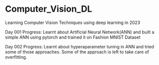 # Computer_Vision_DL
Learning Computer Vision Techniques using deep learning in 2023

Day 001 Progress: Learnt about Artificial Neural Network(ANN) and built a simple ANN using pytorch and trained it on Fashion MNIST Dataset

Day 002 Progress: Learnt about hyperaparameter tuning in ANN and tried some of those approaches. Some of the approach is left to take care of overfitting.

